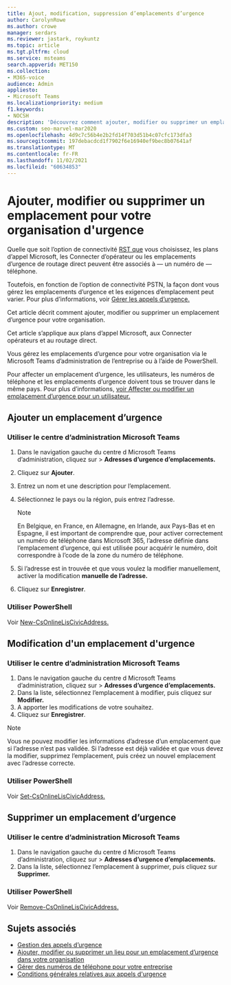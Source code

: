 ```yaml
---
title: Ajout, modification, suppression d’emplacements d’urgence
author: CarolynRowe
ms.author: crowe
manager: serdars
ms.reviewer: jastark, roykuntz
ms.topic: article
ms.tgt.pltfrm: cloud
ms.service: msteams
search.appverid: MET150
ms.collection:
- M365-voice
audience: Admin
appliesto:
- Microsoft Teams
ms.localizationpriority: medium
f1.keywords:
- NOCSH
description: 'Découvrez comment ajouter, modifier ou supprimer un emplacement d’urgence pour votre organisation. '
ms.custom: seo-marvel-mar2020
ms.openlocfilehash: 4d9c7c56b4e2b2fd14f703d51b4c07cfc173dfa3
ms.sourcegitcommit: 197debacdcd1f7902f6e16940ef9bec8b07641af
ms.translationtype: MT
ms.contentlocale: fr-FR
ms.lasthandoff: 11/02/2021
ms.locfileid: "60634853"
---
```

# <a name="add-change-or-remove-an-emergency-location-for-your-organization"></a>Ajouter, modifier ou supprimer un emplacement pour votre organisation d'urgence

Quelle que soit l’option de connectivité [RST que](pstn-connectivity.md) vous choisissez, les plans d’appel Microsoft, les Connecter d’opérateur ou les emplacements d’urgence de routage direct peuvent être associés à &mdash; un numéro de &mdash; téléphone.

Toutefois, en fonction de l’option de connectivité PSTN, la façon dont vous gérez les emplacements d’urgence et les exigences d’emplacement peut varier. Pour plus d’informations, voir [Gérer les appels d’urgence.](what-are-emergency-locations-addresses-and-call-routing.md)

Cet article décrit comment ajouter, modifier ou supprimer un emplacement d’urgence pour votre organisation. 

Cet article s’applique aux plans d’appel Microsoft, aux Connecter opérateurs et au routage direct.

Vous gérez les emplacements d’urgence pour votre organisation via le Microsoft Teams d’administration de l’entreprise ou à l’aide de PowerShell.

Pour affecter un emplacement d’urgence, les utilisateurs, les numéros de téléphone et les emplacements d’urgence doivent tous se trouver dans le même pays. Pour plus d’informations, [voir Affecter ou modifier un emplacement d’urgence pour un utilisateur.](assign-change-emergency-location-user.md)
  
## <a name="add-an-emergency-location"></a>Ajouter un emplacement d’urgence

### <a name="using-the-microsoft-teams-admin-center"></a>Utiliser le centre d’administration Microsoft Teams

1. Dans le navigation gauche du centre d Microsoft Teams d’administration, cliquez sur   >  **Adresses d’urgence d’emplacements.**
2. Cliquez sur **Ajouter**.
3. Entrez un nom et une description pour l’emplacement.
4. Sélectionnez le pays ou la région, puis entrez l’adresse.

   > [!NOTE]
   > En Belgique, en France, en Allemagne, en Irlande, aux Pays-Bas et en Espagne, il est important de comprendre que, pour activer correctement un numéro de téléphone dans Microsoft 365, l’adresse définie dans l’emplacement d’urgence, qui est utilisée pour acquérir le numéro, doit correspondre à l’code de la zone du numéro de téléphone.

5. Si l’adresse est in trouvée et que vous voulez la modifier manuellement, activer la modification **manuelle de l’adresse.**
6. Cliquez sur **Enregistrer**.

### <a name="using-powershell"></a>Utiliser PowerShell

Voir [New-CsOnlineLisCivicAddress.](/powershell/module/skype/new-csonlineliscivicaddress)
    
## <a name="change-an-emergency-location"></a>Modification d'un emplacement d'urgence

### <a name="using-the-microsoft-teams-admin-center"></a>Utiliser le centre d’administration Microsoft Teams

1. Dans le navigation gauche du centre d Microsoft Teams d’administration, cliquez sur   >  **Adresses d’urgence d’emplacements.**
2. Dans la liste, sélectionnez l’emplacement à modifier, puis cliquez sur **Modifier.**
3. A apporter les modifications de votre souhaitez.
4. Cliquez sur **Enregistrer**.

> [!NOTE]
> Vous ne pouvez modifier les informations d’adresse d’un emplacement que si l’adresse n’est pas validée. Si l’adresse est déjà validée et que vous devez la modifier, supprimez l’emplacement, puis créez un nouvel emplacement avec l’adresse correcte.

### <a name="using-powershell"></a>Utiliser PowerShell

Voir [Set-CsOnlineLisCivicAddress.](/powershell/module/skype/set-csonlineliscivicaddress)
    
## <a name="remove-an-emergency-location"></a>Supprimer un emplacement d’urgence

### <a name="using-the-microsoft-teams-admin-center"></a>Utiliser le centre d’administration Microsoft Teams

1. Dans le navigation gauche du centre d Microsoft Teams d’administration, cliquez sur   >  **Adresses d’urgence d’emplacements.**
2. Dans la liste, sélectionnez l’emplacement à supprimer, puis cliquez sur **Supprimer.**

### <a name="using-powershell"></a>Utiliser PowerShell

Voir [Remove-CsOnlineLisCivicAddress.](/powershell/module/skype/remove-csonlineliscivicaddress)

## <a name="related-topics"></a>Sujets associés

- [Gestion des appels d’urgence](what-are-emergency-locations-addresses-and-call-routing.md)
- [Ajouter, modifier ou supprimer un lieu pour un emplacement d’urgence dans votre organisation](add-change-remove-emergency-place-organization.md)
- [Gérer des numéros de téléphone pour votre entreprise](/microsoftteams/manage-phone-numbers-for-your-organization)
- [Conditions générales relatives aux appels d'urgence](./emergency-calling-terms-and-conditions.md)